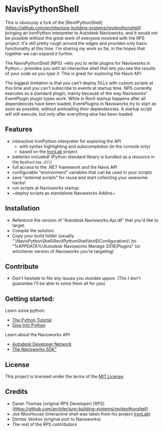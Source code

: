 # NavisPythonShell

This is obviously a fork of the [RevitPythonShell] (https://github.com/architecture-building-systems/revitpythonshell) bringing an IronPython interpreter to Autodesk Navisworks, and it would not be possible without the great work of everyone involved with the RPS project. It's still pretty rough around the edges and provides only basic functionality at this time. I'm sharing my work so far, in the hopes that together we can expand it further.

The NavisPythonShell (NPS) ~lets you to write plugins for Navisworks in Python,~ provides you with an interactive shell that lets you see the results of your code *as you type it*. This is great for exploring the Navis API.

The biggest limitation is that you can't deploy DLLs with custom scripts at this time and you can't subscribe to events at startup time. NPS currently executes as a standard plugin, mainly because of the way Navisworks' EventPlugin plugin types work. While in Revit startup happens after all dependencies have been loaded, EventPlugins in Navisworks try to start as soon as possible, without preloading their dependancies. A startup script will still execute, but only after everything else has been loaded.

## Features

- interactive IronPython interpreter for exploring the API
  - with syntax highlighting and autocompletion (in the console only)
  - based on the [IronLab](http://code.google.com/p/ironlab/) project
- batteries included! (Python standard library is bundled as a resource in the `RpsRuntime.dll`)
- full access to the .NET framework and the Navis API
- configurable "environment" variables that can be used in your scripts
- save "external scripts" for reuse and start collecting your awesome hacks!
- run scripts at Navisworks startup
- ~deploy scripts as standalone Navisworks Addins~

## Installation

- Reference the version of "Autodesk.Navisworks.Api.dll" that you'd like to target.
- Compile the solution.
- Copy your build folder (usually ".\NavisPythonShell\RevitPythonShell\bin\$(Configuration)\ )to
"%APPDATA%\Autodesk Navisworks Manage 2016\Plugins" (or whichever version of Navisworks you're targeting)

## Contribute

- Don't hesitate to file any issues you stumble uppon. (Tho I don't guarantee I'll be able to solve them all for you)

## Getting started:

Learn some python:

  * [The Python Tutorial](https://docs.python.org/2/tutorial/)
  * [Dive Into Python](http://www.diveintopython.net/)

Learn about the Navisworks API:

  * [Autodesk Developer Network](T)
  * [The Navisworks SDK"](http://usa.autodesk.com/adsk/servlet/index?id=15024694&siteID=123112)
   

## License

This project is licensed under the terms of the [MIT License](http://opensource.org/licenses/MIT).

## Credits

  * Daren Thomas (original RPS Developer) [RPS] (https://github.com/architecture-building-systems/revitpythonshell)
  * Joe Moorhouse (interactive shell was taken from his project [IronLab](http://ironlab.net/))
  * Dimitar Venkov (original port to Navisworks)
  * The rest of the RPS contributors